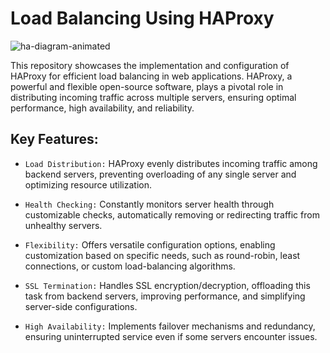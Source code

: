 # Load Balancing Using HAProxy

![ha-diagram-animated](https://github.com/Ronnie5562/alu-system_engineering-devops/assets/110787129/1793ddcd-17a8-4dae-8d8d-89368958b530)

This repository showcases the implementation and configuration of HAProxy for efficient load balancing in web applications. HAProxy, a powerful and flexible open-source software, plays a pivotal role in distributing incoming traffic across multiple servers, ensuring optimal performance, high availability, and reliability.

## Key Features:
- `Load Distribution:` HAProxy evenly distributes incoming traffic among backend servers, preventing overloading of any single server and optimizing resource utilization.

- `Health Checking:` Constantly monitors server health through customizable checks, automatically removing or redirecting traffic from unhealthy servers.

- `Flexibility:` Offers versatile configuration options, enabling customization based on specific needs, such as round-robin, least connections, or custom load-balancing algorithms.

- `SSL Termination:` Handles SSL encryption/decryption, offloading this task from backend servers, improving performance, and simplifying server-side configurations.

- `High Availability:` Implements failover mechanisms and redundancy, ensuring uninterrupted service even if some servers encounter issues.
